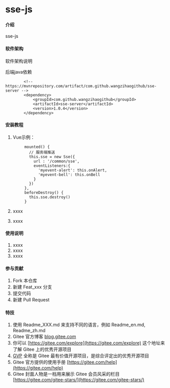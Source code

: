 # sse-js

#### 介绍
sse-js

#### 软件架构
软件架构说明

后端java依赖


            <!-- https://mvnrepository.com/artifact/com.github.wangzihaogithub/sse-server -->
            <dependency>
                <groupId>com.github.wangzihaogithub</groupId>
                <artifactId>sse-server</artifactId>
                <version>1.0.4</version>
            </dependency>


#### 安装教程

1. Vue示例：

    
            mounted() {
              // 服务端推送
              this.sse = new Sse({
                url : '/common/sse',
                eventListeners:{
                  'myevent-alert': this.onAlert,
                  'myevent-bell': this.onBell
                }
              })
            },
            beforeDestroy() {
              this.sse.destroy()
            }
    

2.  xxxx
3.  xxxx

#### 使用说明

1.  xxxx
2.  xxxx
3.  xxxx

#### 参与贡献

1.  Fork 本仓库
2.  新建 Feat_xxx 分支
3.  提交代码
4.  新建 Pull Request


#### 特技

1.  使用 Readme\_XXX.md 来支持不同的语言，例如 Readme\_en.md, Readme\_zh.md
2.  Gitee 官方博客 [blog.gitee.com](https://blog.gitee.com)
3.  你可以 [https://gitee.com/explore](https://gitee.com/explore) 这个地址来了解 Gitee 上的优秀开源项目
4.  [GVP](https://gitee.com/gvp) 全称是 Gitee 最有价值开源项目，是综合评定出的优秀开源项目
5.  Gitee 官方提供的使用手册 [https://gitee.com/help](https://gitee.com/help)
6.  Gitee 封面人物是一档用来展示 Gitee 会员风采的栏目 [https://gitee.com/gitee-stars/](https://gitee.com/gitee-stars/)
